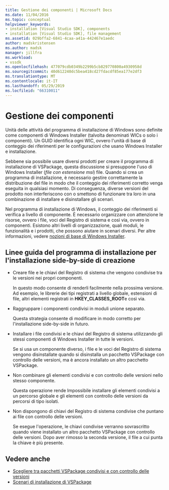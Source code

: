 ```yaml
---
title: Gestione dei componenti | Microsoft Docs
ms.date: 11/04/2016
ms.topic: conceptual
helpviewer_keywords:
- installation [Visual Studio SDK], components
- installation [Visual Studio SDK], file management
ms.assetid: 029bffa2-6841-4caa-a41a-442467e1aedc
author: madskristensen
ms.author: madsk
manager: jillfra
ms.workload:
- vssdk
ms.openlocfilehash: 477079cdb0349b2299b5cb829770800a4930958d
ms.sourcegitcommit: 40d612240dc5bea418cd27fdacdf85ea177e2df3
ms.translationtype: MT
ms.contentlocale: it-IT
ms.lasthandoff: 05/29/2019
ms.locfileid: "66310011"
---
```

# <a name="component-management"></a>Gestione dei componenti
Unità delle attività del programma di installazione di Windows sono definite come componenti di Windows Installer (talvolta denominati WICs o solo i componenti). Un GUID identifica ogni WIC, ovvero l'unità di base di conteggio dei riferimenti per le configurazioni che usano Windows Installer e installazione.

 Sebbene sia possibile usare diversi prodotti per creare il programma di installazione di VSPackage, questa discussione si presuppone l'uso di Windows Installer (*file con estensione msi*) file. Quando si crea un programma di installazione, è necessario gestire correttamente la distribuzione del file in modo che il conteggio dei riferimenti corretto venga eseguita in qualsiasi momento. Di conseguenza, diverse versioni del prodotto non interferiscono con o smettono di funzionare tra loro in una combinazione di installare e disinstallare gli scenari.

 Nel programma di installazione di Windows, il conteggio dei riferimenti si verifica a livello di componente. È necessario organizzare con attenzione le risorse, ovvero i file, voci del Registro di sistema e così via, ovvero in componenti. Esistono altri livelli di organizzazione, quali moduli, le funzionalità e i prodotti, che possono aiutare in scenari diversi. Per altre informazioni, vedere [nozioni di base di Windows Installer](../../extensibility/internals/windows-installer-basics.md).

## <a name="guidelines-of-authoring-setup-for-side-by-side-installation"></a>Linee guida del programma di installazione per l'installazione side-by-side di creazione

- Creare file e le chiavi del Registro di sistema che vengono condivise tra le versioni nei propri componenti.

     In questo modo consente di renderli facilmente nella prossima versione. Ad esempio, le librerie dei tipi registrati a livello globale, estensioni di file, altri elementi registrati in **HKEY_CLASSES_ROOT**e così via.

- Raggruppare i componenti condivisi in moduli unione separato.

     Questa strategia consente di modificare in modo corretto per l'installazione side-by-side in futuro.

- Installare i file condivisi e le chiavi del Registro di sistema utilizzando gli stessi componenti di Windows Installer in tutte le versioni.

     Se si usa un componente diverso, i file e le voci del Registro di sistema vengono disinstallate quando si disinstalla un pacchetto VSPackage con controllo delle versioni, ma è ancora installato un altro pacchetto VSPackage.

- Non combinare gli elementi condivisi e con controllo delle versioni nello stesso componente.

     Questa operazione rende Impossibile installare gli elementi condivisi a un percorso globale e gli elementi con controllo delle versioni da percorsi di tipo isolati.

- Non dispongono di chiavi del Registro di sistema condivise che puntano ai file con controllo delle versioni.

     Se esegue l'operazione, le chiavi condivise verranno sovrascritto quando viene installato un altro pacchetto VSPackage con controllo delle versioni. Dopo aver rimosso la seconda versione, il file a cui punta la chiave è più presente.

## <a name="see-also"></a>Vedere anche
- [Scegliere tra pacchetti VSPackage condivisi e con controllo delle versioni](../../extensibility/choosing-between-shared-and-versioned-vspackages.md)
- [Scenari di installazione di VSPackage](../../extensibility/internals/vspackage-setup-scenarios.md)